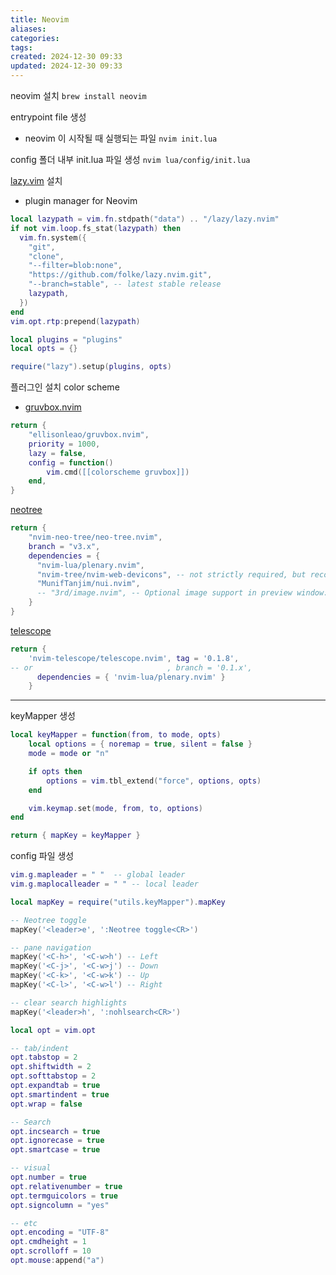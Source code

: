```yaml
---
title: Neovim
aliases: 
categories: 
tags: 
created: 2024-12-30 09:33
updated: 2024-12-30 09:33
---
```

neovim 설치
`brew install neovim`

entrypoint file 생성
- neovim 이 시작될 때 실행되는 파일
`nvim init.lua`

config 폴더 내부 init.lua 파일 생성
`nvim lua/config/init.lua`

[lazy.vim](https://lazy.folke.io/) 설치
- plugin manager for Neovim

```lua
local lazypath = vim.fn.stdpath("data") .. "/lazy/lazy.nvim"
if not vim.loop.fs_stat(lazypath) then
  vim.fn.system({
    "git",
    "clone",
    "--filter=blob:none",
    "https://github.com/folke/lazy.nvim.git",
    "--branch=stable", -- latest stable release
    lazypath,
  })
end
vim.opt.rtp:prepend(lazypath)

local plugins = "plugins"
local opts = {}

require("lazy").setup(plugins, opts)
```

플러그인 설치
color scheme
- [gruvbox.nvim](https://github.com/ellisonleao/gruvbox.nvim)

```lua
return { 
    "ellisonleao/gruvbox.nvim", 
    priority = 1000,
    lazy = false,
    config = function()
        vim.cmd([[colorscheme gruvbox]])
    end,
}
```

[neotree](https://github.com/nvim-neo-tree/neo-tree.nvim)

```lua
return {
    "nvim-neo-tree/neo-tree.nvim",
    branch = "v3.x",
    dependencies = {
      "nvim-lua/plenary.nvim",
      "nvim-tree/nvim-web-devicons", -- not strictly required, but recommended
      "MunifTanjim/nui.nvim",
      -- "3rd/image.nvim", -- Optional image support in preview window: See `# Preview Mode` for more information
    }
}
```

[telescope](https://github.com/nvim-telescope/telescope.nvim)

```lua
return {
    'nvim-telescope/telescope.nvim', tag = '0.1.8',
-- or                              , branch = '0.1.x',
      dependencies = { 'nvim-lua/plenary.nvim' }
    }
```

---

keyMapper 생성

```lua
local keyMapper = function(from, to mode, opts)
	local options = { noremap = true, silent = false }
	mode = mode or "n"

	if opts then
		options = vim.tbl_extend("force", options, opts)
	end

	vim.keymap.set(mode, from, to, options)
end

return { mapKey = keyMapper }
```

config 파일 생성

```lua
vim.g.mapleader = " "  -- global leader
vim.g.maplocalleader = " " -- local leader
```

```lua
local mapKey = require("utils.keyMapper").mapKey

-- Neotree toggle
mapKey('<leader>e', ':Neotree toggle<CR>')

-- pane navigation 
mapKey('<C-h>', '<C-w>h') -- Left
mapKey('<C-j>', '<C-w>j') -- Down
mapKey('<C-k>', '<C-w>k') -- Up
mapKey('<C-l>', '<C-w>l') -- Right

-- clear search highlights 
mapKey('<leader>h', ':nohlsearch<CR>')
```

```lua
local opt = vim.opt

-- tab/indent
opt.tabstop = 2
opt.shiftwidth = 2
opt.softtabstop = 2
opt.expandtab = true
opt.smartindent = true
opt.wrap = false

-- Search
opt.incsearch = true
opt.ignorecase = true
opt.smartcase = true

-- visual 
opt.number = true
opt.relativenumber = true
opt.termguicolors = true
opt.signcolumn = "yes"

-- etc
opt.encoding = "UTF-8"
opt.cmdheight = 1
opt.scrolloff = 10
opt.mouse:append("a")
```

